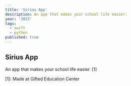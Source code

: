 ```yaml
---
title: 'Sirius App'
description: An app that makes your school life easier.
year: '2022'
tags:
  - swift
  - python
published: true
---
```


## Sirius App

An app that makes your school life easier. [1]

[1]: Made at Gifted Education Center
